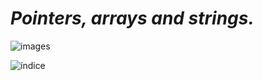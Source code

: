 # **_Pointers, arrays and strings._**


![images](https://user-images.githubusercontent.com/85587286/160744334-739ec07b-b25d-4089-a2e2-f9dbdd3fe3a9.jpeg)


![índice](https://user-images.githubusercontent.com/85587286/160744469-8e87971f-4c30-4d84-92cc-94deb4fa455c.jpeg)
